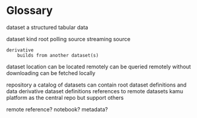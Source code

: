 # Glossary

dataset
    a structured tabular data


dataset kind
    root
        polling source
        streaming source

    derivative
        builds from another dataset(s)


dataset location
    can be located remotely
    can be queried remotely without downloading
    can be fetched locally


repository
    a catalog of datasets
    can contain
        root dataset definitions and data
        derivative dataset definitions
        references to remote datasets
    kamu platform as the central repo
        but support others


remote reference?
notebook?
metadata?